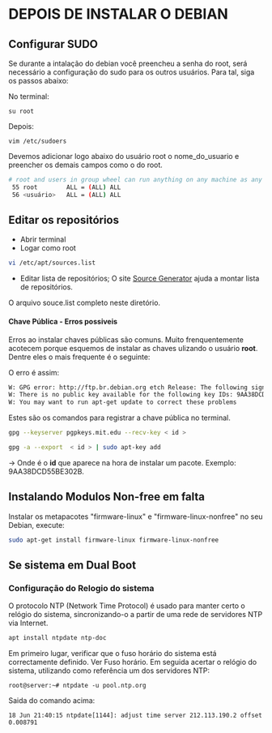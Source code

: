 # DEPOIS DE INSTALAR O DEBIAN

## Configurar SUDO

Se durante a intalação do debian você preencheu a senha do root, será necessário a configuração do sudo para os outros usuários. Para tal, siga os passos abaixo:

No terminal:

    su root

Depois:

    vim /etc/sudoers

Devemos adicionar logo abaixo do usuário root o nome_do_usuario e preencher os demais campos como o do root.

```bash
# root and users in group wheel can run anything on any machine as any user
 55 root        ALL = (ALL) ALL
 56 <usuário>   ALL = (ALL) ALL
```
## Editar os repositórios

- Abrir terminal
- Logar como root

```bash
vi /etc/apt/sources.list
```

- Editar lista de repositórios;
O site [Source Generator](https://debgen.simplylinux.ch/)  ajuda a montar lista de repositórios.</br>

O arquivo souce.list completo neste diretório.

#### Chave Pública - Erros possiveis

Erros ao instalar chaves públicas são comuns. Muito frenquentemente acotecem porque esquemos de instalar as chaves ulizando o usuário **root**. Dentre eles o mais frequente é o seguinte:

O erro é assim:

```bash
W: GPG error: http://ftp.br.debian.org etch Release: The following signatures couldn’t be verified because the public key is not available: NO_PUBKEY 9AA38DCD55BE302B
W: There is no public key available for the following key IDs: 9AA38DCD55BE302B
W: You may want to run apt-get update to correct these problems
```

Estes são os comandos para registrar a chave pública no terminal.

```bash
gpg --keyserver pgpkeys.mit.edu --recv-key < id >

gpg -a --export  < id > | sudo apt-key add
```

-> Onde  é o **id** que aparece na hora de instalar um pacote. Exemplo:  9AA38DCD55BE302B.



## Instalando Modulos Non-free em falta

Instalar os metapacotes "firmware-linux" e "firmware-linux-nonfree" no seu Debian, execute:

```bash
sudo apt-get install firmware-linux firmware-linux-nonfree
```
## Se sistema em Dual Boot

### Configuração do Relogio do sistema

O protocolo NTP (Network Time Protocol) é usado para manter certo o relógio do sistema, sincronizando-o a partir de uma rede de servidores NTP via Internet.

```bash
apt install ntpdate ntp-doc
```

Em primeiro lugar, verificar que o fuso horário do sistema está correctamente definido. Ver Fuso horário. Em seguida acertar o relógio do sistema, utilizando como referência um dos servidores NTP:

	root@server:~# ntpdate -u pool.ntp.org

Saida do comando acima:

	18 Jun 21:40:15 ntpdate[1144]: adjust time server 212.113.190.2 offset 0.008791




